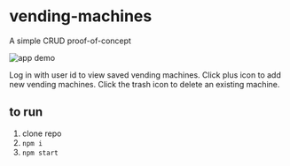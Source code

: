 # vending-machines
A simple CRUD proof-of-concept

![app demo](https://media.giphy.com/media/1qj3GACSVlE9L07Uzp/giphy.gif)

Log in with user id to view saved vending machines. Click plus icon to add new vending machines. Click the trash icon to delete an existing machine.

## to run
1. clone repo
2. `npm i`
3. `npm start`
